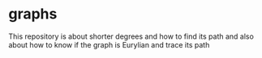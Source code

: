 # graphs
This repository is about shorter degrees and how to find its path and also about how to know if the graph is Eurylian and trace its path

